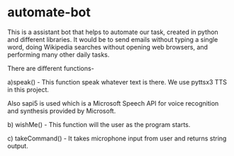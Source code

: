 # automate-bot
This is a assistant bot that helps to automate our task, created in python and different libraries.
It would be to send emails without typing a single word, doing Wikipedia searches without opening web browsers, 
and performing many other daily tasks.

There are different functions-

a)speak() - This function speak whatever text is there. We use pyttsx3 TTS in this project.

 Also sapi5 is used which is a Microsoft Speech API for voice recognition and synthesis provided by Microsoft.
 
b) wishMe() - This function will the user as the program starts.

c) takeCommand() - It takes microphone input from user and returns string output.
